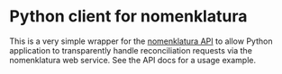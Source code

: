 Python client for nomenklatura
==============================

This is a very simple wrapper for the [nomenklatura API](http://nomenklatura.okfnlabs.org) to allow Python application to
transparently handle reconciliation requests via the nomenklatura web
service. See the API docs for a usage example. 


